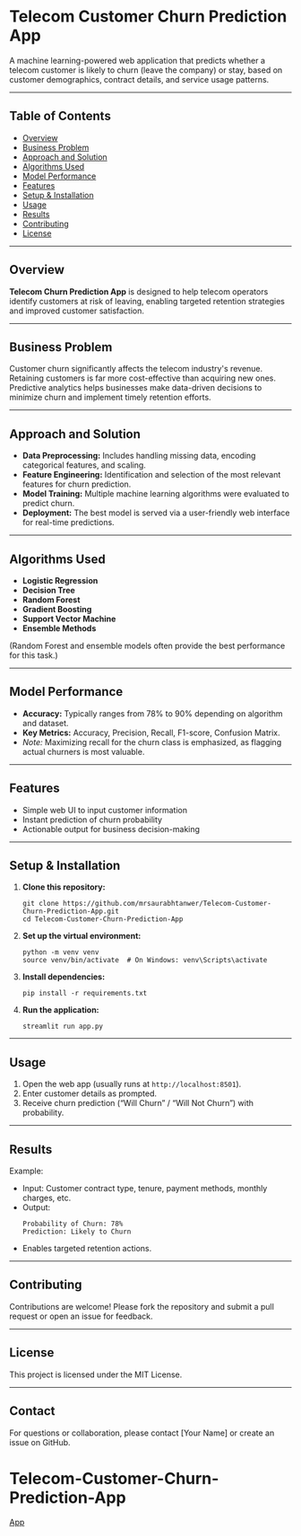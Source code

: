 # Telecom Customer Churn Prediction App

A machine learning-powered web application that predicts whether a telecom customer is likely to churn (leave the company) or stay, based on customer demographics, contract details, and service usage patterns.

---

## Table of Contents

- [Overview](#overview)
- [Business Problem](#business-problem)
- [Approach and Solution](#approach-and-solution)
- [Algorithms Used](#algorithms-used)
- [Model Performance](#model-performance)
- [Features](#features)
- [Setup & Installation](#setup--installation)
- [Usage](#usage)
- [Results](#results)
- [Contributing](#contributing)
- [License](#license)

---

## Overview

**Telecom Churn Prediction App** is designed to help telecom operators identify customers at risk of leaving, enabling targeted retention strategies and improved customer satisfaction.

---

## Business Problem

Customer churn significantly affects the telecom industry's revenue. Retaining customers is far more cost-effective than acquiring new ones. Predictive analytics helps businesses make data-driven decisions to minimize churn and implement timely retention efforts.

---

## Approach and Solution

- **Data Preprocessing:** Includes handling missing data, encoding categorical features, and scaling.
- **Feature Engineering:** Identification and selection of the most relevant features for churn prediction.
- **Model Training:** Multiple machine learning algorithms were evaluated to predict churn.
- **Deployment:** The best model is served via a user-friendly web interface for real-time predictions.

---

## Algorithms Used

- **Logistic Regression**
- **Decision Tree**
- **Random Forest**
- **Gradient Boosting**
- **Support Vector Machine**
- **Ensemble Methods**

(Random Forest and ensemble models often provide the best performance for this task.)

---

## Model Performance

- **Accuracy:** Typically ranges from 78% to 90% depending on algorithm and dataset.
- **Key Metrics:** Accuracy, Precision, Recall, F1-score, Confusion Matrix.
- *Note:* Maximizing recall for the churn class is emphasized, as flagging actual churners is most valuable.

---

## Features

- Simple web UI to input customer information
- Instant prediction of churn probability
- Actionable output for business decision-making

---

## Setup & Installation

1. **Clone this repository:**
    ```
    git clone https://github.com/mrsaurabhtanwer/Telecom-Customer-Churn-Prediction-App.git
    cd Telecom-Customer-Churn-Prediction-App
    ```

2. **Set up the virtual environment:**
    ```
    python -m venv venv
    source venv/bin/activate  # On Windows: venv\Scripts\activate
    ```

3. **Install dependencies:**
    ```
    pip install -r requirements.txt
    ```

4. **Run the application:**
    ```
    streamlit run app.py
    ```

---

## Usage

1. Open the web app (usually runs at `http://localhost:8501`).
2. Enter customer details as prompted.
3. Receive churn prediction (“Will Churn” / “Will Not Churn”) with probability.

---

## Results

Example:

- Input: Customer contract type, tenure, payment methods, monthly charges, etc.
- Output:  
    ```
    Probability of Churn: 78%
    Prediction: Likely to Churn
    ```
- Enables targeted retention actions.

---

## Contributing

Contributions are welcome! Please fork the repository and submit a pull request or open an issue for feedback.

---

## License

This project is licensed under the MIT License.

---

## Contact

For questions or collaboration, please contact [Your Name] or create an issue on GitHub.

# Telecom-Customer-Churn-Prediction-App
[App](https://telecom-customer-churn-prediction-app-mrsaurabhtanwer.streamlit.app/)
